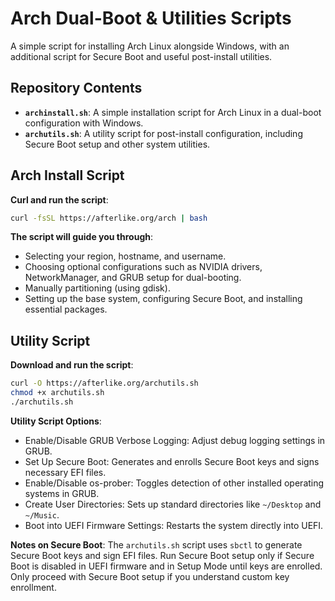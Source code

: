 # Arch Dual-Boot & Utilities Scripts

A simple script for installing Arch Linux alongside Windows, with an additional script for Secure Boot and useful post-install utilities.

## Repository Contents

- **`archinstall.sh`**: A simple installation script for Arch Linux in a dual-boot configuration with Windows.
- **`archutils.sh`**: A utility script for post-install configuration, including Secure Boot setup and other system utilities.

## Arch Install Script

**Curl and run the script**:
  ```bash
  curl -fsSL https://afterlike.org/arch | bash
  ```

**The script will guide you through**:
- Selecting your region, hostname, and username.
- Choosing optional configurations such as NVIDIA drivers, NetworkManager, and GRUB setup for dual-booting.
- Manually partitioning (using gdisk).
- Setting up the base system, configuring Secure Boot, and installing essential packages.

## Utility Script

**Download and run the script**:
  ```bash
  curl -O https://afterlike.org/archutils.sh
  chmod +x archutils.sh
  ./archutils.sh
  ```

**Utility Script Options**:
- Enable/Disable GRUB Verbose Logging: Adjust debug logging settings in GRUB.
- Set Up Secure Boot: Generates and enrolls Secure Boot keys and signs necessary EFI files.
- Enable/Disable os-prober: Toggles detection of other installed operating systems in GRUB.
- Create User Directories: Sets up standard directories like `~/Desktop` and `~/Music`.
- Boot into UEFI Firmware Settings: Restarts the system directly into UEFI.

**Notes on Secure Boot**:
The `archutils.sh` script uses `sbctl` to generate Secure Boot keys and sign EFI files. Run Secure Boot setup only if Secure Boot is disabled in UEFI firmware and in Setup Mode until keys are enrolled. Only proceed with Secure Boot setup if you understand custom key enrollment.
